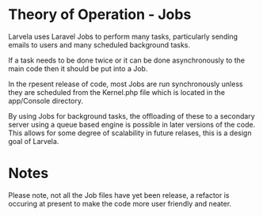# Theory of Operation - Jobs

Larvela uses Laravel Jobs to perform many tasks, particularly sending emails to users and many scheduled background tasks.

If a task needs to be done twice or it can be done asynchronously to the main code then it should be put into a Job.

In the rpesent release of code, most Jobs are run synchronously unless they are scheduled from the Kernel.php file which is located in the app/Console directory.

By using Jobs for background tasks, the offloading of these to a secondary server using a queue based engine is possible in later versions of the code. This allows for some degree of scalability in future relases, this is a design goal of Larvela.

# Notes

Please note, not all the Job files have yet been release, a refactor is occuring at present to make the code more user friendly and neater.

